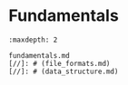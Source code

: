 # Fundamentals

```{toctree}
:maxdepth: 2

fundamentals.md
[//]: # (file_formats.md)  
[//]: # (data_structure.md)  
```
